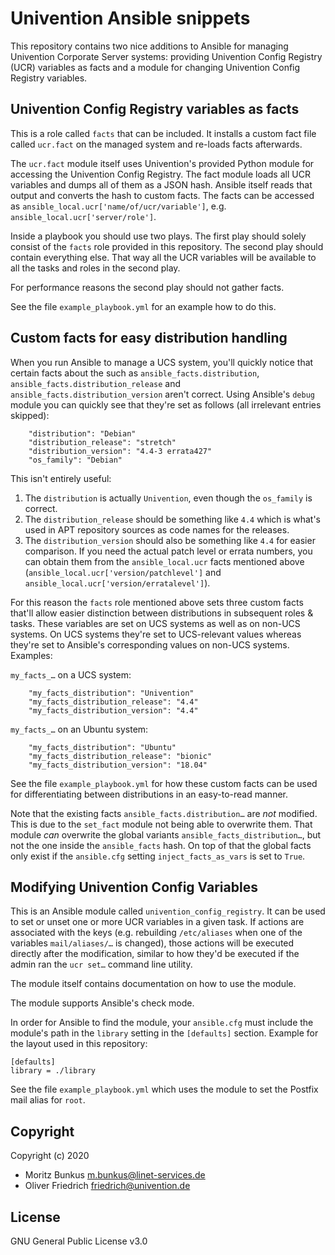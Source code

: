 # Univention Ansible snippets

This repository contains two nice additions to Ansible for managing
Univention Corporate Server systems: providing Univention Config
Registry (UCR) variables as facts and a module for changing Univention
Config Registry variables.


## Univention Config Registry variables as facts

This is a role called `facts` that can be included. It installs a
custom fact file called `ucr.fact` on the managed system and re-loads
facts afterwards.

The `ucr.fact` module itself uses Univention's provided Python module
for accessing the Univention Config Registry. The fact module loads
all UCR variables and dumps all of them as a JSON hash. Ansible itself
reads that output and converts the hash to custom facts. The facts can
be accessed as `ansible_local.ucr['name/of/ucr/variable']`,
e.g. `ansible_local.ucr['server/role']`.

Inside a playbook you should use two plays. The first play should
solely consist of the `facts` role provided in this repository. The
second play should contain everything else. That way all the UCR
variables will be available to all the tasks and roles in the second
play.

For performance reasons the second play should not gather facts.

See the file `example_playbook.yml` for an example how to do this.


## Custom facts for easy distribution handling

When you run Ansible to manage a UCS system, you'll quickly notice
that certain facts about the such as `ansible_facts.distribution`,
`ansible_facts.distribution_release` and
`ansible_facts.distribution_version` aren't correct. Using Ansible's
`debug` module you can quickly see that they're set as follows (all
irrelevant entries skipped):

```
    "distribution": "Debian"
    "distribution_release": "stretch"
    "distribution_version": "4.4-3 errata427"
    "os_family": "Debian"
```

This isn't entirely useful:

1. The `distribution` is actually `Univention`, even though the
   `os_family` is correct.
2. The `distribution_release` should be something like `4.4` which is
   what's used in APT repository sources as code names for the
   releases.
3. The `distribution_version` should also be something like `4.4` for
   easier comparison. If you need the actual patch level or errata
   numbers, you can obtain them from the `ansible_local.ucr` facts
   mentioned above (`ansible_local.ucr['version/patchlevel']` and
   `ansible_local.ucr['version/erratalevel']`).

For this reason the `facts` role mentioned above sets three custom
facts that'll allow easier distinction between distributions in
subsequent roles & tasks. These variables are set on UCS systems as
well as on non-UCS systems. On UCS systems they're set to UCS-relevant
values whereas they're set to Ansible's corresponding values on
non-UCS systems. Examples:

`my_facts_…` on a UCS system:

```
    "my_facts_distribution": "Univention"
    "my_facts_distribution_release": "4.4"
    "my_facts_distribution_version": "4.4"
```

`my_facts_…` on an Ubuntu system:

```
    "my_facts_distribution": "Ubuntu"
    "my_facts_distribution_release": "bionic"
    "my_facts_distribution_version": "18.04"
```

See the file `example_playbook.yml` for how these custom facts can be
used for differentiating between distributions in an easy-to-read
manner.

Note that the existing facts `ansible_facts.distribution…` are _not_
modified. This is due to the `set_fact` module not being able to
overwrite them. That module _can_ overwrite the global variants
`ansible_facts_distribution…`, but not the one inside the
`ansible_facts` hash. On top of that the global facts only exist if
the `ansible.cfg` setting `inject_facts_as_vars` is set to `True`.


## Modifying Univention Config Variables

This is an Ansible module called `univention_config_registry`. It can
be used to set or unset one or more UCR variables in a given task. If
actions are associated with the keys (e.g. rebuilding `/etc/aliases`
when one of the variables `mail/aliases/…` is changed), those actions
will be executed directly after the modification, similar to how
they'd be executed if the admin ran the `ucr set…` command line
utility.

The module itself contains documentation on how to use the module.

The module supports Ansible's check mode.

In order for Ansible to find the module, your `ansible.cfg` must
include the module's path in the `library` setting in the `[defaults]`
section. Example for the layout used in this repository:

```
[defaults]
library = ./library
```

See the file `example_playbook.yml` which uses the module to set the
Postfix mail alias for `root`.

## Copyright

Copyright (c) 2020 
* Moritz Bunkus <m.bunkus@linet-services.de>
* Oliver Friedrich <friedrich@univention.de>

## License

GNU General Public License v3.0
